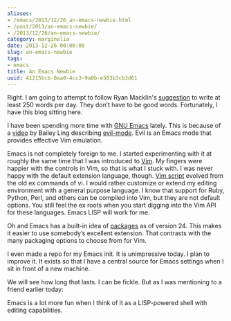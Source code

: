 ```yaml
---
aliases:
- /emacs/2013/12/26_an-emacs-newbie.html
- /post/2013/an-emacs-newbie/
- /2013/12/26/an-emacs-newbie/
category: marginalia
date: 2013-12-26 00:00:00
slug: an-emacs-newbie
tags:
- emacs
title: An Emacs Newbie
uuid: 41215bcb-0aa0-4cc3-9a0b-e503b3cb3d61
---
```


[suggestion]: http://ryanmacklin.com/2013/12/getting-back-on-the-creative-horse/

Right. I am going to attempt to follow Ryan Macklin's [suggestion][] to write at least 250 words per day.
They don’t have to be good words.
Fortunately, I have this blog sitting here.

[GNU Emacs]: http://www.gnu.org/software/emacs/
[video]: http://bling.github.io/blog/2013/10/16/emacs-as-my-leader-evil-mode/
[evil-mode]: http://www.emacswiki.org/emacs/Evil

I have been spending more time with [GNU Emacs][] lately.
This is because of a [video][] by Bailey Ling describing [evil-mode][].
Evil is an Emacs mode that provides effective Vim emulation.

[Vim script]: http://vimdoc.sourceforge.net/htmldoc/usr_41.html
[Vim]: http://www.vim.org/

Emacs is not completely foreign to me.
I started experimenting with it at roughly the same time that I was introduced to [Vim].
My fingers were happier with the controls in Vim, so that is what I stuck with.
I was never happy with the default extension language, though.
[Vim script][] evolved from the old ex commands of vi.
I would rather customize or extend my editing environment with a general purpose language.
I know that support for Ruby, Python, Perl, and others can be compiled into Vim, but they are not default options.
You still feel the ex roots when you start digging into the Vim API for these languages.
Emacs LISP will work for me.

[packages]: http://www.emacswiki.org/emacs/ELPA

Oh and Emacs has a built-in idea of [packages][] as of version 24.
This makes it easier to use somebody’s excellent extension.
That contrasts with the many packaging options to choose from for Vim.

I even made a repo for my Emacs init.
It is unimpressive today. I plan to improve it.
It exists so that I have a central source for Emacs settings when I sit in front of a new machine.

We will see how long that lasts.
I can be fickle.
But as I was mentioning to a friend earlier today:

Emacs is a lot more fun when I think of it as a LISP-powered shell with editing capabilities.